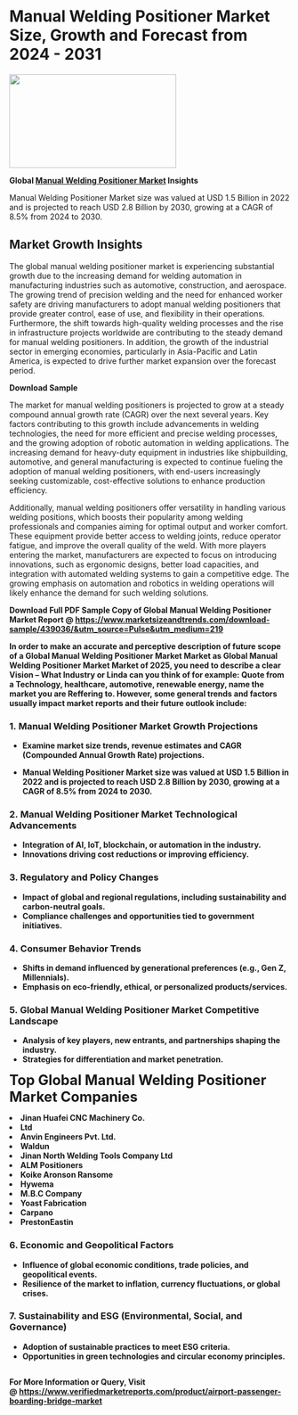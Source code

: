 <H1>Manual Welding Positioner Market Size, Growth and Forecast from 2024 - 2031</H1><img class="aligncenter size-medium wp-image-584254" src="https://thirdeyenews.in/wp-content/uploads/2024/09/Global-Market-Research-300x168.jpeg" alt="" width="300" height="168" /><p><strong>Global&nbsp;<a href="https://www.marketsizeandtrends.com/download-sample/439036/&amp;utm_source=Pulse&amp;utm_medium=219">Manual Welding Positioner Market</a> Insights</strong></p><p>Manual Welding Positioner Market size was valued at USD 1.5 Billion in 2022 and is projected to reach USD 2.8 Billion by 2030, growing at a CAGR of 8.5% from 2024 to 2030.</p><p><h2>Market Growth Insights</h2> <p>The global manual welding positioner market is experiencing substantial growth due to the increasing demand for welding automation in manufacturing industries such as automotive, construction, and aerospace. The growing trend of precision welding and the need for enhanced worker safety are driving manufacturers to adopt manual welding positioners that provide greater control, ease of use, and flexibility in their operations. Furthermore, the shift towards high-quality welding processes and the rise in infrastructure projects worldwide are contributing to the steady demand for manual welding positioners. In addition, the growth of the industrial sector in emerging economies, particularly in Asia-Pacific and Latin America, is expected to drive further market expansion over the forecast period.</p> <p><strong>Download Sample</strong></p> <p>The market for manual welding positioners is projected to grow at a steady compound annual growth rate (CAGR) over the next several years. Key factors contributing to this growth include advancements in welding technologies, the need for more efficient and precise welding processes, and the growing adoption of robotic automation in welding applications. The increasing demand for heavy-duty equipment in industries like shipbuilding, automotive, and general manufacturing is expected to continue fueling the adoption of manual welding positioners, with end-users increasingly seeking customizable, cost-effective solutions to enhance production efficiency.</p> <p>Additionally, manual welding positioners offer versatility in handling various welding positions, which boosts their popularity among welding professionals and companies aiming for optimal output and worker comfort. These equipment provide better access to welding joints, reduce operator fatigue, and improve the overall quality of the weld. With more players entering the market, manufacturers are expected to focus on introducing innovations, such as ergonomic designs, better load capacities, and integration with automated welding systems to gain a competitive edge. The growing emphasis on automation and robotics in welding operations will likely enhance the demand for such welding solutions.</p> <p><strong></p><p><span class=""><strong>Download Full PDF Sample Copy of Global Manual Welding Positioner Market Report</strong> @ <a href="https://www.marketsizeandtrends.com/download-sample/439036/&amp;utm_source=Pulse&amp;utm_medium=219" target="_blank">https://www.marketsizeandtrends.com/download-sample/439036/&amp;utm_source=Pulse&amp;utm_medium=219</a></span></p><p>In order to make an accurate and perceptive description of future scope of a Global&nbsp;Manual Welding Positioner Market Market as Global&nbsp;Manual Welding Positioner Market Market of 2025, you need to describe a clear Vision &ndash; What Industry or Linda can you think of for example: Quote from a Technology, healthcare, automotive, renewable energy, name the market you are Reffering to. However, some general trends and factors usually impact market reports and their future outlook include:</p><h3>1.&nbsp;<strong>Manual Welding Positioner Market Growth Projections</strong></h3><ul><li>Examine market size trends, revenue estimates and CAGR (Compounded Annual Growth Rate) projections.</li><li><p>Manual Welding Positioner Market size was valued at USD 1.5 Billion in 2022 and is projected to reach USD 2.8 Billion by 2030, growing at a CAGR of 8.5% from 2024 to 2030.</p></li></ul><h3>2.&nbsp;<strong>Manual Welding Positioner Market Technological Advancements</strong></h3><ul><li>Integration of AI, IoT, blockchain, or automation in the industry.</li><li>Innovations driving cost reductions or improving efficiency.</li></ul><h3>3.&nbsp;<strong>Regulatory and Policy Changes</strong></h3><ul><li>Impact of global and regional regulations, including sustainability and carbon-neutral goals.</li><li>Compliance challenges and opportunities tied to government initiatives.</li></ul><h3>4.&nbsp;<strong>Consumer Behavior Trends</strong></h3><ul><li>Shifts in demand influenced by generational preferences (e.g., Gen Z, Millennials).</li><li>Emphasis on eco-friendly, ethical, or personalized products/services.</li></ul><h3>5.&nbsp;<strong>Global Manual Welding Positioner Market Competitive Landscape</strong></h3><ul><li>Analysis of key players, new entrants, and partnerships shaping the industry.</li><li>Strategies for differentiation and market penetration.</li></ul><p data-pm-slice="1 1 []"><span style="color: inherit; font-family: inherit; font-size: 25px;">Top Global Manual Welding Positioner Market Companies</span></p><div class="" data-test-id=""><p><li>Jinan Huafei CNC Machinery Co.</li><li> Ltd</li><li> Anvin Engineers Pvt. Ltd.</li><li> Waldun</li><li> Jinan North Welding Tools Company Ltd</li><li> ALM Positioners</li><li> Koike Aronson Ransome</li><li> Hywema</li><li> M.B.C Company</li><li> Yoast Fabrication</li><li> Carpano</li><li> PrestonEastin</li></p></div><h3>6.&nbsp;<strong>Economic and Geopolitical Factors</strong></h3><ul><li>Influence of global economic conditions, trade policies, and geopolitical events.</li><li>Resilience of the market to inflation, currency fluctuations, or global crises.</li></ul><h3>7.&nbsp;<strong>Sustainability and ESG (Environmental, Social, and Governance)</strong></h3><ul><li>Adoption of sustainable practices to meet ESG criteria.</li><li>Opportunities in green technologies and circular economy principles.</li></ul><h2><strong style="font-size: 14px;">For More Information or Query, Visit @&nbsp;</strong><a style="background-color: #ffffff; font-size: 14px;" href="https://www.marketsizeandtrends.com/report/manual-welding-positioner-market/" target="_blank">https://www.verifiedmarketreports.com/product/airport-passenger-boarding-bridge-market</a></h2>
